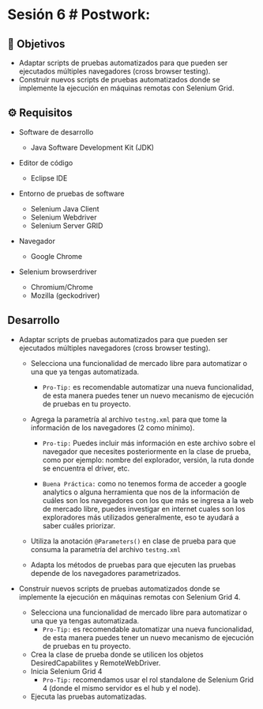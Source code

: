 # Sesión 6 # Postwork: 

## :dart: Objetivos

- Adaptar scripts de pruebas automatizados para que pueden ser ejecutados  múltiples navegadores (cross browser testing).
- Construir nuevos scripts de pruebas automatizados donde se implemente la ejecución en máquinas remotas con Selenium Grid.


## ⚙ Requisitos

- Software de desarrollo
    - Java Software Development Kit (JDK)

- Editor de código
    - Eclipse IDE

- Entorno de pruebas de software
    - Selenium Java Client
    - Selenium Webdriver
    - Selenium Server GRID

- Navegador
    - Google Chrome

- Selenium browserdriver
    - Chromium/Chrome
    - Mozilla (geckodriver)

## Desarrollo

- Adaptar scripts de pruebas automatizados para que pueden ser ejecutados  múltiples navegadores (cross browser testing).
    - Selecciona una funcionalidad de mercado libre para automatizar o una que ya tengas automatizada. 
        + `Pro-Tip:` es recomendable automatizar una nueva funcionalidad, de esta manera puedes tener un nuevo mecanismo de ejecución de pruebas en tu proyecto.

    - Agrega la parametría al archivo `testng.xml` para que tome la información de los navegadores (2 como mínimo). 
        + `Pro-tip:` Puedes incluir más información en este archivo sobre el navegador que necesites posteriormente en la clase de prueba, como por ejemplo: nombre del explorador, versión, la ruta donde se encuentra el driver, etc.
        
        + `Buena Práctica:` como no tenemos forma de acceder a google analytics o alguna herramienta que nos de la información de cuáles son los navegadores con los que más se ingresa a la web de mercado libre, puedes investigar en internet cuales son los exploradores más utilizados generalmente, eso te ayudará a saber cuáles priorizar.

    - Utiliza la anotación `@Parameters()` en clase de prueba para que consuma la parametría del archivo `testng.xml`
    - Adapta los métodos de pruebas para que ejecuten las pruebas depende de los navegadores parametrizados.

- Construir nuevos scripts de pruebas automatizados donde se implemente la ejecución en máquinas remotas con Selenium Grid 4.
    - Selecciona una funcionalidad de mercado libre para automatizar o una que ya tengas automatizada. 
        + `Pro-Tip:` es recomendable automatizar una nueva funcionalidad, de esta manera puedes tener un nuevo mecanismo de ejecución de pruebas en tu proyecto.
    - Crea la clase de prueba donde se utilicen los objetos DesiredCapabilites y RemoteWebDriver.
    - Inicia Selenium Grid 4
        + `Pro-Tip:` recomendamos usar el rol standalone de Selenium Grid 4 (donde el mismo servidor es el hub y el node). 
    - Ejecuta las pruebas automatizadas.
